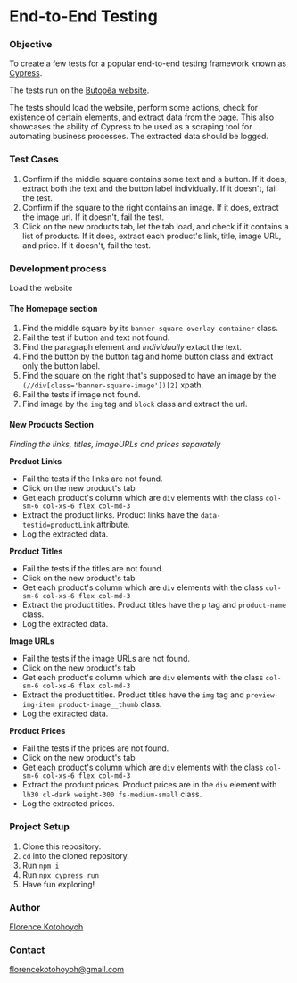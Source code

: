 # End-to-End Testing

### Objective

To create a few tests for a popular end-to-end testing framework known as [Cypress](https://www.cypress.io/).

The tests run on the [Butopêa website](https://butopea.com).

The tests should load the website, perform some actions, check for existence of certain elements, and extract data from the page. This also showcases the ability of Cypress to be used as a scraping tool for automating business processes. The extracted data should be logged.

### Test Cases

1. Confirm if the middle square contains some text and a button. If it does, extract both the text and the button label individually. If it doesn't, fail the test.
2. Confirm if the square to the right contains an image. If it does, extract the image url. If it doesn't, fail the test.
3. Click on the new products tab, let the tab load, and check if it contains a list of products. If it does, extract each product's link, title, image URL, and price. If it doesn't, fail the test.

### Development process

Load the website

#### The Homepage section

1.  Find the middle square by its `banner-square-overlay-container` class.
2.  Fail the test if button and text not found.
3.  Find the paragraph element and _individually_ extact the text.
4.  Find the button by the button tag and home button class and extract only the button label.
5.  Find the square on the right that's supposed to have an image by the `(//div[class='banner-square-image'])[2]` xpath.
6.  Fail the tests if image not found.
7.  Find image by the `img` tag and `block` class and extract the url.

#### New Products Section

_Finding the links, titles, imageURLs and prices separately_

**Product Links**

- Fail the tests if the links are not found.
- Click on the new product's tab
- Get each product's column which are `div` elements with the class `col-sm-6 col-xs-6 flex col-md-3`
- Extract the product links. Product links have the `data-testid=productLink` attribute.
- Log the extracted data.

**Product Titles**

- Fail the tests if the titles are not found.
- Click on the new product's tab
- Get each product's column which are `div` elements with the class `col-sm-6 col-xs-6 flex col-md-3`
- Extract the product titles. Product titles have the `p` tag and `product-name` class.
- Log the extracted data.

**Image URLs**

- Fail the tests if the image URLs are not found.
- Click on the new product's tab
- Get each product's column which are `div` elements with the class `col-sm-6 col-xs-6 flex col-md-3`
- Extract the product titles. Product titles have the `img` tag and `preview-img-item product-image__thumb` class.
- Log the extracted data.

**Product Prices**

- Fail the tests if the prices are not found.
- Click on the new product's tab
- Get each product's column which are `div` elements with the class `col-sm-6 col-xs-6 flex col-md-3`
- Extract the product prices. Product prices are in the `div` element with `lh30 cl-dark weight-300 fs-medium-small` class. 
- Log the extracted prices.

### Project Setup
1. Clone this repository.
2. `cd` into the cloned repository.
3. Run `npm i`
4. Run `npx cypress run`
5. Have fun exploring!

### Author

[Florence Kotohoyoh](https://github.com/Flokots)

### Contact

florencekotohoyoh@gmail.com
